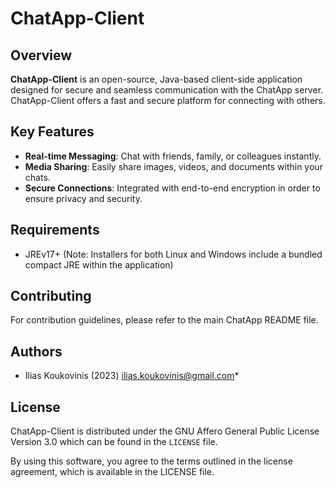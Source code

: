 # ChatApp-Client

[ilias.koukovinis@gmail.com]: https://mail.google.com/mail/u/0/?tab=rm&ogbl#search/ilias.koukovinis%40gmail.com

## Overview

**ChatApp-Client** is an open-source, Java-based client-side application designed for secure and seamless communication with the ChatApp server. ChatApp-Client offers a fast and secure platform for connecting with others.

## Key Features

- **Real-time Messaging**: Chat with friends, family, or colleagues instantly.
- **Media Sharing**: Easily share images, videos, and documents within your chats.
- **Secure Connections**: Integrated with end-to-end encryption in order to ensure privacy and security.

## Requirements

* JREv17+ (Note: Installers for both Linux and Windows include a bundled compact JRE within the application)

## Contributing

For contribution guidelines, please refer to the main ChatApp README file.

## Authors

* Ilias Koukovinis (2023) [ilias.koukovinis@gmail.com]*

## License

ChatApp-Client is distributed under the GNU Affero General Public License Version 3.0 which can be found in the `LICENSE` file.

By using this software, you agree to the terms outlined in the license agreement, which is available in the LICENSE file.


